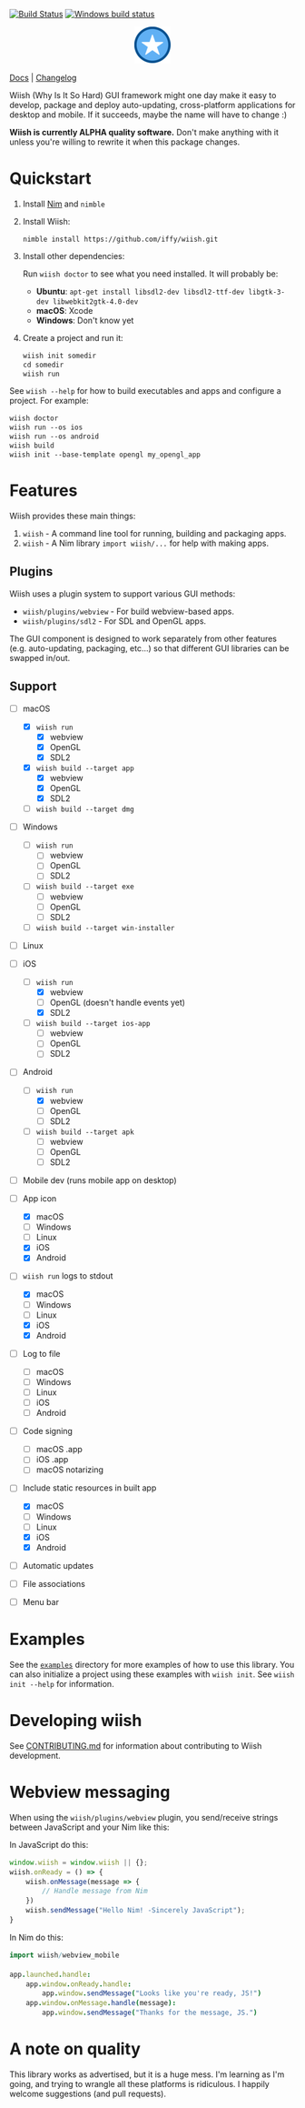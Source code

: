 [![Build Status](https://travis-ci.org/iffy/wiish.svg?branch=master)](https://travis-ci.org/iffy/wiish)
[![Windows build status](https://ci.appveyor.com/api/projects/status/hnv03meyx4absx4t/branch/master?svg=true)](https://ci.appveyor.com/project/iffy/wiish/branch/master)

<div style="text-align:center;"><img src="./logo.png"></div>

[Docs](https://www.iffycan.com/wiish/) | [Changelog](./CHANGELOG.md)

Wiish (Why Is It So Hard) GUI framework might one day make it easy to develop, package and deploy auto-updating,  cross-platform applications for desktop and mobile.  If it succeeds, maybe the name will have to change :)

**Wiish is currently ALPHA quality software.**  Don't make anything with it unless you're willing to rewrite it when this package changes.

# Quickstart

1. Install [Nim](https://nim-lang.org/install.html) and `nimble`

2. Install Wiish:

    ```
    nimble install https://github.com/iffy/wiish.git
    ```

3. Install other dependencies:

    Run `wiish doctor` to see what you need installed.  It will probably be:

    - **Ubuntu**: `apt-get install libsdl2-dev libsdl2-ttf-dev libgtk-3-dev libwebkit2gtk-4.0-dev`
    - **macOS**: Xcode
    - **Windows**: Don't know yet

4. Create a project and run it:

    ```
    wiish init somedir
    cd somedir
    wiish run
    ```

See `wiish --help` for how to build executables and apps and configure a project.  For example:

```
wiish doctor
wiish run --os ios
wiish run --os android
wiish build
wiish init --base-template opengl my_opengl_app
```

# Features

Wiish provides these main things:

1. `wiish` - A command line tool for running, building and packaging apps.
2. `wiish` - A Nim library `import wiish/...` for help with making apps.

## Plugins

Wiish uses a plugin system to support various GUI methods:

- `wiish/plugins/webview` - For build webview-based apps.
- `wiish/plugins/sdl2` - For SDL and OpenGL apps.

The GUI component is designed to work separately from other features (e.g. auto-updating, packaging, etc...) so that different GUI libraries can be swapped in/out.

## Support

- [ ] macOS
    - [X] `wiish run`
        - [X] webview
        - [X] OpenGL
        - [X] SDL2
    - [X] `wiish build --target app`
        - [X] webview
        - [X] OpenGL
        - [X] SDL2
    - [ ] `wiish build --target dmg`
- [ ] Windows
    - [ ] `wiish run`
        - [ ] webview
        - [ ] OpenGL
        - [ ] SDL2
    - [ ] `wiish build --target exe`
        - [ ] webview
        - [ ] OpenGL
        - [ ] SDL2
    - [ ] `wiish build --target win-installer`
- [ ] Linux
- [ ] iOS
    - [ ] `wiish run`
        - [X] webview
        - [ ] OpenGL (doesn't handle events yet)
        - [X] SDL2
    - [ ] `wiish build --target ios-app`
        - [ ] webview
        - [ ] OpenGL
        - [ ] SDL2
- [ ] Android
    - [ ] `wiish run`
        - [X] webview
        - [ ] OpenGL
        - [ ] SDL2
    - [ ] `wiish build --target apk`
        - [ ] webview
        - [ ] OpenGL
        - [ ] SDL2
- [ ] Mobile dev (runs mobile app on desktop)

- [ ] App icon
    - [X] macOS
    - [ ] Windows
    - [ ] Linux
    - [X] iOS
    - [X] Android
- [ ] `wiish run` logs to stdout
    - [X] macOS
    - [ ] Windows
    - [ ] Linux
    - [X] iOS
    - [X] Android
- [ ] Log to file
    - [ ] macOS
    - [ ] Windows
    - [ ] Linux
    - [ ] iOS
    - [ ] Android
- [ ] Code signing
    - [ ] macOS .app
    - [ ] iOS .app
    - [ ] macOS notarizing
- [ ] Include static resources in built app
    - [X] macOS
    - [ ] Windows
    - [ ] Linux
    - [X] iOS
    - [X] Android
- [ ] Automatic updates
- [ ] File associations
- [ ] Menu bar


# Examples

See the [`examples`](./examples) directory for more examples of how to use this library.  You can also initialize a project using these examples with `wiish init`.  See `wiish init --help` for information.

# Developing wiish

See [CONTRIBUTING.md](./CONTRIBUTING.md) for information about contributing to Wiish development.



# Webview messaging

When using the `wiish/plugins/webview` plugin, you send/receive strings between JavaScript and your Nim like this:

In JavaScript do this:

```javascript
window.wiish = window.wiish || {};
wiish.onReady = () => {
    wiish.onMessage(message => {
        // Handle message from Nim
    })
    wiish.sendMessage("Hello Nim! -Sincerely JavaScript");
}
```

In Nim do this:

```nim
import wiish/webview_mobile

app.launched.handle:
    app.window.onReady.handle:
        app.window.sendMessage("Looks like you're ready, JS!")
    app.window.onMessage.handle(message):
        app.window.sendMessage("Thanks for the message, JS.")
```


# A note on quality

This library works as advertised, but it is a huge mess.  I'm learning as I'm going, and trying to wrangle all these platforms is ridiculous.  I happily welcome suggestions (and pull requests).
